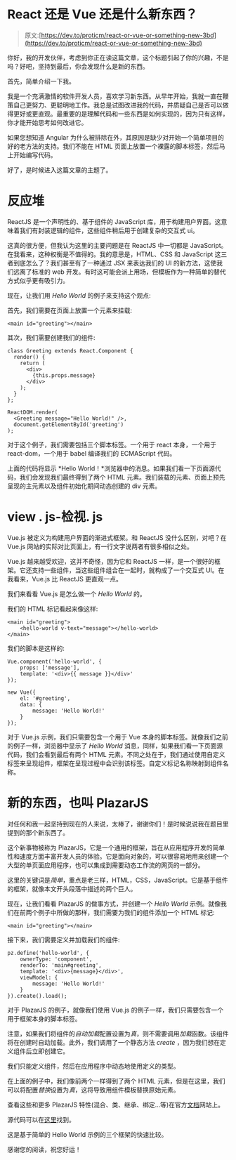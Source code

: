 # React 还是 Vue 还是什么新东西？

> 原文:[https://dev.to/proticm/react-or-vue-or-something-new-3bd](https://dev.to/proticm/react-or-vue-or-something-new-3bd)

你好，我的开发伙伴，考虑到你正在读这篇文章，这个标题引起了你的兴趣，不是吗？好吧，坚持到最后，你会发现什么是新的东西。

首先，简单介绍一下我。

我是一个充满激情的软件开发人员，喜欢学习新东西。从早年开始，我就一直在鞭策自己更努力、更聪明地工作。我总是试图改进我的代码，并质疑自己是否可以做得更好或更直观。最重要的是理解代码和一些东西是如何实现的，因为只有这样，你才能开始思考如何改进它。

如果您想知道 Angular 为什么被排除在外，其原因是缺少对开始一个简单项目的好的老方法的支持。我们不能在 HTML 页面上放置一个裸露的脚本标签，然后马上开始编写代码。

好了，是时候进入这篇文章的主题了。

# 反应堆

ReactJS 是一个声明性的、基于组件的 JavaScript 库，用于构建用户界面。这意味着我们有封装逻辑的组件，这些组件稍后用于创建复杂的交互式 ui。

这真的很方便，但我认为这里的主要问题是在 ReactJS 中一切都是 JavaScript。在我看来，这种权衡是不值得的。我的意思是，HTML、CSS 和 JavaScript 这三者到底怎么了？我们甚至有了一种通过 JSX 来表达我们的 UI 的新方法，这使我们远离了标准的 web 开发。有时这可能会派上用场，但模板作为一种简单的替代方式似乎更有吸引力。

现在，让我们用 *Hello World* 的例子来支持这个观点:

首先，我们需要在页面上放置一个元素来挂载:

```
<main id="greeting"></main> 
```

其次，我们需要创建我们的组件:

```
class Greeting extends React.Component {
  render() {
    return (
      <div>
        {this.props.message}
      </div>
    );
  }
};

ReactDOM.render(
  <Greeting message="Hello World!" />,
  document.getElementById('greeting')
); 
```

对于这个例子，我们需要包括三个脚本标签。一个用于 react 本身，一个用于 react-dom，一个用于 babel 编译我们的 ECMAScript 代码。

上面的代码将显示 *Hello World！*浏览器中的消息。如果我们看一下页面源代码，我们会发现我们最终得到了两个 HTML 元素。我们装载的元素、页面上预先呈现的主元素以及组件初始化期间动态创建的 div 元素。

# view . js-检视. js

Vue.js 被定义为构建用户界面的渐进式框架。和 ReactJS 没什么区别，对吧？在 Vue.js 网站的实际对比页面上，有一行文字说两者有很多相似之处。

Vue.js 越来越受欢迎，这并不奇怪，因为它和 ReactJS 一样，是一个很好的框架。它还支持一些组件，当这些组件组合在一起时，就构成了一个交互式 UI。在我看来，Vue.js 比 ReactJS 更直观一点。

我们来看看 Vue.js 是怎么做一个 *Hello World* 的。

我们的 HTML 标记看起来像这样:

```
<main id="greeting">
    <hello-world v-text="message"></hello-world>
</main> 
```

我们的脚本是这样的:

```
Vue.component('hello-world', {
    props: ['message'],
    template: '<div>{{ message }}</div>'
});

new Vue({
    el: '#greeting',
    data: {
        message: 'Hello World!'
    }
}); 
```

对于 Vue.js 示例，我们只需要包含一个用于 Vue 本身的脚本标签。就像我们之前的例子一样，浏览器中显示了 *Hello World* 消息，同样，如果我们看一下页面源代码，我们会看到最后有两个 HTML 元素。不同之处在于，我们通过使用自定义标签来呈现组件，框架在呈现过程中会识别该标签。自定义标记名称映射到组件名称。

# 新的东西，也叫 PlazarJS

对任何和我一起坚持到现在的人来说，太棒了，谢谢你们！是时候说说我在题目里提到的那个新东西了。

这个新事物被称为 PlazarJS，它是一个通用的框架，旨在从应用程序开发的简单性和速度方面丰富开发人员的体验。它是面向对象的，可以很容易地用来创建一个大型的单页面应用程序，也可以集成到需要动态工作流的网页的一部分。

这里的关键词是*简单*，重点是老三样，HTML，CSS，JavaScript。它是基于组件的框架，就像本文开头段落中描述的两个巨人。

现在，让我们看看 PlazarJS 的做事方式，并创建一个 *Hello World* 示例。就像我们在前两个例子中所做的那样，我们需要为我们的组件添加一个 HTML 标记:

```
<main id="greeting"></main> 
```

接下来，我们需要定义并加载我们的组件:

```
pz.define('hello-world', {
    ownerType: 'component',
    renderTo: 'main#greeting',
    template: '<div>{message}</div>',
    viewModel: {
        message: 'Hello World!'
    }
}).create().load(); 
```

对于 PlazarJS 的例子，就像我们使用 Vue.js 的例子一样，我们只需要包含一个用于框架本身的脚本标签。

注意，如果我们将组件的*自动加载*配置设置为*真*，则不需要调用*加载*函数。该组件将在创建时自动加载。此外，我们调用了一个静态方法 *create* ，因为我们想在定义组件后立即创建它。

我们只能定义组件，然后在应用程序中动态地使用定义的类型。

在上面的例子中，我们像前两个一样得到了两个 HTML 元素，但是在这里，我们可以将配置*替换*设置为*真*，这将导致用组件模板替换原始元素。

查看这些和更多 PlazarJS 特性(混合、类、继承、绑定...等)在官方[文档](http://www.plazarjs.com/)网站上。

源代码可以在[这里](https://github.com/ProticM/plazar-js)找到。

这是基于简单的 Hello World 示例的三个框架的快速比较。

感谢您的阅读，祝您好运！